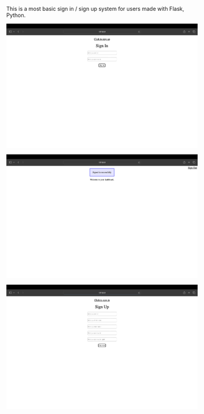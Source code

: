 This is a most basic sign in / sign up system for users made with Flask, Python.

![](https://github.com/zserraakkaya/BasicSignInSignUp/blob/main/screenshots/1.png)

![](https://github.com/zserraakkaya/BasicSignInSignUp/blob/main/screenshots/2.png)

![](https://github.com/zserraakkaya/BasicSignInSignUp/blob/main/screenshots/3.png)
